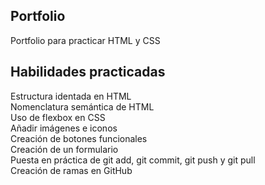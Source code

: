 ## Portfolio
Portfolio para practicar HTML y CSS
## Habilidades practicadas
Estructura identada en HTML <br>
Nomenclatura semántica de HTML <br>
Uso de flexbox en CSS <br>
Añadir imágenes e iconos <br>
Creación de botones funcionales <br>
Creación de un formulario <br>
Puesta en práctica de git add, git commit, git push y git pull <br>
Creación de ramas en GitHub <br>